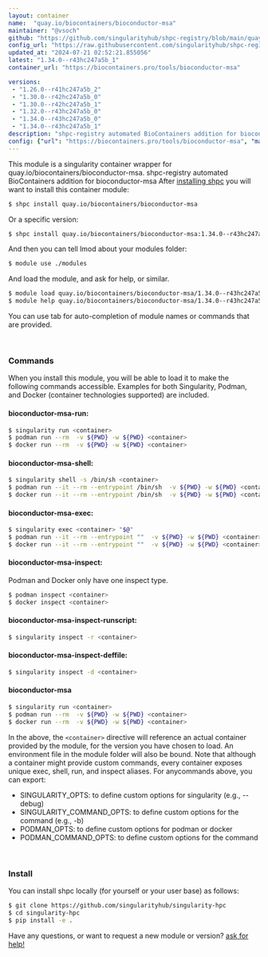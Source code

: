 ```yaml
---
layout: container
name:  "quay.io/biocontainers/bioconductor-msa"
maintainer: "@vsoch"
github: "https://github.com/singularityhub/shpc-registry/blob/main/quay.io/biocontainers/bioconductor-msa/container.yaml"
config_url: "https://raw.githubusercontent.com/singularityhub/shpc-registry/main/quay.io/biocontainers/bioconductor-msa/container.yaml"
updated_at: "2024-07-21 02:52:21.855056"
latest: "1.34.0--r43hc247a5b_1"
container_url: "https://biocontainers.pro/tools/bioconductor-msa"

versions:
 - "1.26.0--r41hc247a5b_2"
 - "1.30.0--r42hc247a5b_0"
 - "1.30.0--r42hc247a5b_1"
 - "1.32.0--r43hc247a5b_0"
 - "1.34.0--r43hc247a5b_0"
 - "1.34.0--r43hc247a5b_1"
description: "shpc-registry automated BioContainers addition for bioconductor-msa"
config: {"url": "https://biocontainers.pro/tools/bioconductor-msa", "maintainer": "@vsoch", "description": "shpc-registry automated BioContainers addition for bioconductor-msa", "latest": {"1.34.0--r43hc247a5b_1": "sha256:eb79a626e640f967f8f34237cf9462f64739da6ef71061c8d7e5cc392ce63956"}, "tags": {"1.26.0--r41hc247a5b_2": "sha256:7c94ab18562bc0a0f6e2e437de96762cd64a4fb7c43506c3de843053270d050d", "1.30.0--r42hc247a5b_0": "sha256:338215b63cf25ceb6fb11ad911846ebdfe4d2f66c1e1fcf4aa807525d8c67475", "1.30.0--r42hc247a5b_1": "sha256:1eaa4f52abcd0ab6312124bfa72a6d5e36e424163d76abc8d100edcc511dec2f", "1.32.0--r43hc247a5b_0": "sha256:968bdb852b428537f5268d4728d4bf77ae77858e835e5b21fb97965daded4b1d", "1.34.0--r43hc247a5b_0": "sha256:a35a2e1ac26772a07cba7c03a900df5f61bb0a30bbf89d2a38a0aa213f426e48", "1.34.0--r43hc247a5b_1": "sha256:eb79a626e640f967f8f34237cf9462f64739da6ef71061c8d7e5cc392ce63956"}, "docker": "quay.io/biocontainers/bioconductor-msa"}
---
```


This module is a singularity container wrapper for quay.io/biocontainers/bioconductor-msa.
shpc-registry automated BioContainers addition for bioconductor-msa
After [installing shpc](#install) you will want to install this container module:


```bash
$ shpc install quay.io/biocontainers/bioconductor-msa
```

Or a specific version:

```bash
$ shpc install quay.io/biocontainers/bioconductor-msa:1.34.0--r43hc247a5b_1
```

And then you can tell lmod about your modules folder:

```bash
$ module use ./modules
```

And load the module, and ask for help, or similar.

```bash
$ module load quay.io/biocontainers/bioconductor-msa/1.34.0--r43hc247a5b_1
$ module help quay.io/biocontainers/bioconductor-msa/1.34.0--r43hc247a5b_1
```

You can use tab for auto-completion of module names or commands that are provided.

<br>

### Commands

When you install this module, you will be able to load it to make the following commands accessible.
Examples for both Singularity, Podman, and Docker (container technologies supported) are included.

#### bioconductor-msa-run:

```bash
$ singularity run <container>
$ podman run --rm  -v ${PWD} -w ${PWD} <container>
$ docker run --rm  -v ${PWD} -w ${PWD} <container>
```

#### bioconductor-msa-shell:

```bash
$ singularity shell -s /bin/sh <container>
$ podman run --it --rm --entrypoint /bin/sh  -v ${PWD} -w ${PWD} <container>
$ docker run --it --rm --entrypoint /bin/sh  -v ${PWD} -w ${PWD} <container>
```

#### bioconductor-msa-exec:

```bash
$ singularity exec <container> "$@"
$ podman run --it --rm --entrypoint ""  -v ${PWD} -w ${PWD} <container> "$@"
$ docker run --it --rm --entrypoint ""  -v ${PWD} -w ${PWD} <container> "$@"
```

#### bioconductor-msa-inspect:

Podman and Docker only have one inspect type.

```bash
$ podman inspect <container>
$ docker inspect <container>
```

#### bioconductor-msa-inspect-runscript:

```bash
$ singularity inspect -r <container>
```

#### bioconductor-msa-inspect-deffile:

```bash
$ singularity inspect -d <container>
```



#### bioconductor-msa

```bash
$ singularity run <container>
$ podman run --rm  -v ${PWD} -w ${PWD} <container>
$ docker run --rm  -v ${PWD} -w ${PWD} <container>
```


In the above, the `<container>` directive will reference an actual container provided
by the module, for the version you have chosen to load. An environment file in the
module folder will also be bound. Note that although a container
might provide custom commands, every container exposes unique exec, shell, run, and
inspect aliases. For anycommands above, you can export:

 - SINGULARITY_OPTS: to define custom options for singularity (e.g., --debug)
 - SINGULARITY_COMMAND_OPTS: to define custom options for the command (e.g., -b)
 - PODMAN_OPTS: to define custom options for podman or docker
 - PODMAN_COMMAND_OPTS: to define custom options for the command

<br>

### Install

You can install shpc locally (for yourself or your user base) as follows:

```bash
$ git clone https://github.com/singularityhub/singularity-hpc
$ cd singularity-hpc
$ pip install -e .
```

Have any questions, or want to request a new module or version? [ask for help!](https://github.com/singularityhub/singularity-hpc/issues)
